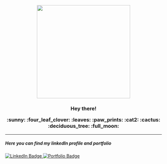 
<!--
**CansinAlkacGok/CansinAlkacGok** is a ✨ _special_ ✨ repository because its `README.md` (this file) appears on your GitHub profile.

Here are some ideas to get you started:

- 🔭 I’m currently working on ...
- 🌱 I’m currently learning ...
- 👯 I’m looking to collaborate on ...
- 🤔 I’m looking for help with ...
- 💬 Ask me about ...
- 📫 How to reach me: ...
- 😄 Pronouns: ...
- ⚡ Fun fact: ...
-->


  <div id="header" align="center">
    <img src="https://media.giphy.com/media/L1R1tvI9svkIWwpVYr/giphy.gif" width="300"/>
  </div>
  <div id="section1">
    <h3 align="center"> Hey there!
      <p align="center"> :sunny: :four_leaf_clover: :leaves: :paw_prints: :cat2: :cactus: :deciduous_tree: :full_moon: </p>
    </h3>
  </div>

---  
  <div id="section2">
    <h5>Here you can find my linkedIn profile and portfolio</h5>
    <a href="https://www.linkedin.com/in/cansinalkac/">
      <img src="https://img.shields.io/badge/LinkedIn-blue?style=for-the-badge&logo=linkedin&logoColor=white" alt="LinkedIn Badge"/>
    </a>
    <a href="https://cansinalkacgok.github.io/cansin-portfolio-app/">
      <img src="https://img.shields.io/badge/Portfolio-F46A54?style=for-the-badge&logo=C&logoColor=white" alt="Portfolio Badge"/>
    </a>
  </div>


